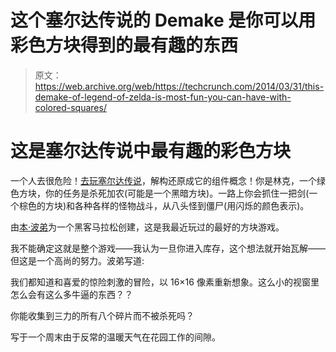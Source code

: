 # 这个塞尔达传说的 Demake 是你可以用彩色方块得到的最有趣的东西

> 原文：<https://web.archive.org/web/https://techcrunch.com/2014/03/31/this-demake-of-legend-of-zelda-is-most-fun-you-can-have-with-colored-squares/>

# 这是塞尔达传说中最有趣的彩色方块

一个人去很危险！[去玩塞尔达传说](https://web.archive.org/web/20230130232340/http://labs.benpurdy.com/zelda/)，解构还原成它的组件概念！你是林克，一个绿色方块，你的任务是杀死加农(可能是一个黑暗方块)。一路上你会抓住一把剑(一个棕色的方块)和各种各样的怪物战斗，从八头怪到僵尸(用闪烁的颜色表示)。

由[本·波弟](https://web.archive.org/web/20230130232340/http://benpurdy.com/)为一个黑客马拉松创建，这是我最近玩过的最好的方块游戏。

我不能确定这就是整个游戏——我认为一旦你进入库存，这个想法就开始瓦解——但这是一个高尚的努力。波弟写道:

我们都知道和喜爱的惊险刺激的冒险，以 16×16 像素重新想象。这么小的视窗里怎么会有这么多牛逼的东西？？

你能收集到三力的所有八个碎片而不被杀死吗？

写于一个周末由于反常的温暖天气在花园工作的间隙。